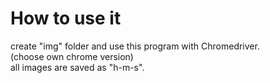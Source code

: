 # How to use it
create "img" folder and use this program with Chromedriver.<br>(choose own chrome version)<br>
all images are saved as "h-m-s".
